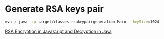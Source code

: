 # Generate RSA keys pair

```bash
mvn ; java -cp target/classes rsakeypairgeneration.Main --keySize=1024
```

[RSA Encryption in Javascript and Decryption in Java](https://www.devglan.com/spring-mvc/rsa-encryption-in-javascript-and-decryption-in-java)
